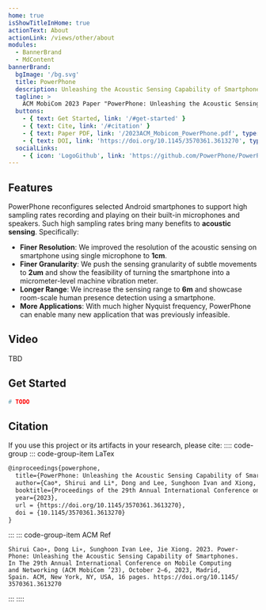 ```yaml
---
home: true
isShowTitleInHome: true
actionText: About
actionLink: /views/other/about
modules:
  - BannerBrand
  - MdContent
bannerBrand:
  bgImage: '/bg.svg'
  title: PowerPhone
  description: Unleashing the Acoustic Sensing Capability of Smartphones
  tagline: > 
    ACM MobiCom 2023 Paper "PowerPhone: Unleashing the Acoustic Sensing Capability of Smartphones" 
  buttons:
    - { text: Get Started, link: '/#get-started' }
    - { text: Cite, link: '/#citation' }
    - { text: Paper PDF, link: '/2023ACM_Mobicom_PowerPhone.pdf', type: 'plain' }
    - { text: DOI, link: 'https://doi.org/10.1145/3570361.3613270', type: 'plain' }
  socialLinks:
    - { icon: 'LogoGithub', link: 'https://github.com/PowerPhone/PowerPhone' }
---
```


## Features
PowerPhone reconfigures selected Android smartphones to support high sampling rates recording and playing on their built-in microphones and speakers. Such high sampling rates bring many benefits to **acoustic sensing**. Specifically:

* **Finer Resolution**: We improved the resolution of the acoustic sensing on smartphone using single microphone to **1cm**.
* **Finer Granularity**: We push the sensing granularity of subtle movements to **2um** and show the feasibility of turning the smartphone into a micrometer-level machine vibration meter.
* **Longer Range**:  We increase the sensing range to **6m** and showcase room-scale human presence detection using a smartphone.
* **More Applications**:  With much higher Nyquist frequency, PowerPhone can enable many new application that was previously infeasible. 


## Video

TBD

## Get Started

```bash
# TODO
```

## Citation
If you use this project or its artifacts in your research, please cite:
:::: code-group
::: code-group-item LaTex
```latex
@inproceedings{powerphone,
  title={PowerPhone: Unleashing the Acoustic Sensing Capability of Smartphones},
  author={Cao*, Shirui and Li*, Dong and Lee, Sunghoon Ivan and Xiong, Jie},
  booktitle={Proceedings of the 29th Annual International Conference on Mobile Computing And Networking},
  year={2023},
  url = {https://doi.org/10.1145/3570361.3613270},
  doi = {10.1145/3570361.3613270}
}
```
:::
::: code-group-item ACM Ref
```
Shirui Cao∗, Dong Li∗, Sunghoon Ivan Lee, Jie Xiong. 2023. Power-
Phone: Unleashing the Acoustic Sensing Capability of Smartphones.
In The 29th Annual International Conference on Mobile Computing
and Networking (ACM MobiCom ’23), October 2–6, 2023, Madrid,
Spain. ACM, New York, NY, USA, 16 pages. https://doi.org/10.1145/
3570361.3613270
```
:::
::::